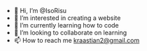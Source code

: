 - 👋 Hi, I’m @IsoRisu
- 👀 I’m interested in creating a website
- 🌱 I’m currently learning how to code
- 💞️ I’m looking to collaborate on learning
- 📫 How to reach me kraastian2@gmail.com

<!---
IsoRisu/IsoRisu is a ✨ special ✨ repository because its `README.md` (this file) appears on your GitHub profile.
You can click the Preview link to take a look at your changes.
--->
